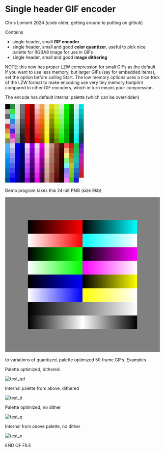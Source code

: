 # Single header GIF encoder

Chris Lomont 2024 (code older, getting around to putting on github)

Contains 

* single header, small **GIF encoder**
* single header, small and good **color quantizer**, useful to pick nice palette for RGBA8 image for use in GIFs
* single header, small and good **image dithering**

NOTE: this now has proper LZW compression for small GIFs as the default. If you want to use less memory, but larger GIFs (say for embedded items), set the option before calling Start. The low memory options uses a nice trick of the LZW format to make encoding use very tiny memory footprint compared to other GIF encoders, which in turn means poor compression.

The encode has default internal palette (which can be overridden)

![DeluxePaint-palette](GIFMaker/DeluxePaint-palette.png)



Demo program takes this 24-bit PNG (size 9kb)

![grad00](imgs/grad00.png)

to variations of quantized, palette optimized 50 frame GIFs. Examples

Palette optimized, dithered:

![test_qd](out/test_qd.gif)



Internal palette from above, dithered

![test_d](out/test_d.gif)

Palette optimized, no dither

![test_q](out/test_q.gif)

Internal from above palette, no dither

![test_n](out/test_n.gif)

END OF FILE